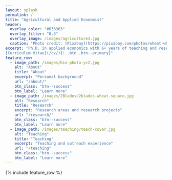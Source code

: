 ```yaml
---
layout: splash
permalink: /
title: "Agricultural and Applied Economist"
header:
  overlay_color: "#636363"
  overlay_filter: "0.3"
  overlay_image: /images/agriculture3.jpg
  caption: "Photo credit: [Pixabay](https://pixabay.com/photos/wheat-wheat-field-cereals-175960/)"
excerpt: "Ph.D. in applied economics with 6+ years of teaching and research experience in addressing challenges in agricultural production and agricultural risk management.  <br /> <br />
[Curriculum Vitae](/cv/){: .btn .btn--primary}"
feature_row:
  - image_path: /images/bio-photo-yc2.jpg
    alt: "About"
    title: "About"
    excerpt: "Personal background"
    url: "/about/"
    btn_class: "btn--success"
    btn_label: "Learn more"
  - image_path: /images/2Blades/2blades-wheat-square.jpg
    alt: "Research"
    title: "Research"
    excerpt: "Research areas and research projects"
    url: "/research/"
    btn_class: "btn--success"
    btn_label: "Learn more"
  - image_path: /images/teaching/teach-cover.jpg
    alt: "Teaching"
    title: "Teaching"
    excerpt: "Teaching and outreach experience"
    url: "/teaching"
    btn_class: "btn--success"
    btn_label: "Learn more"  
---
```


{% include feature_row %}
